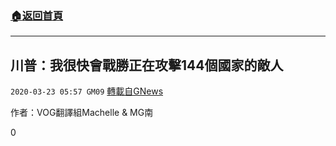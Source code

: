 ###  [:house:返回首頁](https://github.com/ourhimalayas/txt)
---

## 川普：我很快會戰勝正在攻擊144個國家的敵人
`2020-03-23 05:57 GM09` [轉載自GNews](https://gnews.org/zh-hant/149453/)

作者：VOG翻譯組Machelle & MG南

0
